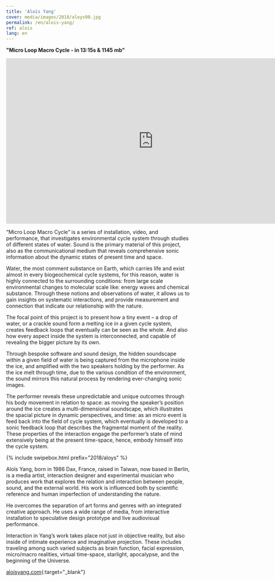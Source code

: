```yaml
---
title: 'Aloïs Yang'
cover: media/images/2018/aloys00.jpg
permalink: /en/alois-yang/
ref: alois
lang: en
---
```

**"Micro Loop Macro Cycle - in 13:15s & 1145 mb"**

<div class="video-wrapper video-wrapper-16x9">
  <iframe width="800" height="450" src="https://www.youtube.com/embed/41uyLnsP0Ec?rel=0&modestbranding=0&showinfo=0" frameborder="0" allowfullscreen></iframe>
</div>

“Micro Loop Macro Cycle” is a series of installation, video, and performance, that investigates environmental cycle system through studies of different states of water. Sound is the primary material of this project, also as the communicational medium that reveals comprehensive sonic information about the dynamic states of present time and space. 

Water, the most comment substance on Earth, which carries life and exist almost in every biogeochemical cycle systems, for this reason, water is highly connected to the surrounding conditions: from large scale environmental changes to molecular scale like: energy waves and chemical substance. Through these notions and observations of water, it allows us to gain insights on systematic interactions, and provide measurement and connection that indicate our relationship with the nature.

The focal point of this project is to present how a tiny event – a drop of water, or a crackle sound form a melting ice in a given cycle system, creates feedback loops that eventually can be seen as the whole. And also how every aspect inside the system is interconnected, and capable of revealing the bigger picture by its own. 

Through bespoke software and sound design, the hidden soundscape within a given field of water is being captured from the microphone inside the ice, and amplified with the two speakers holding by the performer. As the ice melt through time, due to the various condition of the environment, the sound mirrors this natural process by rendering ever-changing sonic images. 

The performer reveals these unpredictable and unique outcomes through his body movement in relation to space: as moving the speaker’s position around the ice creates a multi-dimensional soundscape, which illustrates the spacial picture in dynamic perspectives, and time: as an micro event is feed back into the field of cycle system, which eventually is developed to a sonic feedback loop that describes the fragmental moment of the reality. These properties of the interaction engage the performer’s state of mind extensively being at the present time-space, hence, embody himself into the cycle system. 

{% include swipebox.html prefix="2018/aloys" %}

Aloïs Yang, born in 1986 Dax, France, raised in Taiwan, now based in Berlin, is a media artist, interaction designer and experimental musician who produces work that explores the relation and interaction between people, sound, and the external world. His work is influenced both by scientific reference and human imperfection of understanding the nature. 

He overcomes the separation of art forms and genres with an integrated creative approach. He uses a wide range of media, from interactive installation to speculative design prototype and live audiovisual performance.

Interaction in Yang’s work takes place not just in objective reality, but also inside of intimate experience and imaginative projection. These includes traveling among such varied subjects as brain function, facial expression, micro/macro realities, virtual time-space, starlight, apocalypse, and the beginning of the Universe.

[aloisyang.com](http://aloisyang.com/){:target="_blank"}

